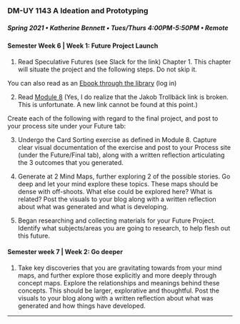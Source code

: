 ### DM-UY 1143 A Ideation and Prototyping
##### Spring 2021 • Katherine Bennett • Tues/Thurs 4:00PM-5:50PM • Remote



#### Semester Week 6 | Week 1: Future Project Launch

1. Read Speculative Futures (see Slack for the link) Chapter 1. This chapter will situate the project and the following steps. Do not skip it. 

You can also read as an [Ebook through the library](https://getit.library.nyu.edu/go/9463476) (log in)

2. Read [Module 8](http://teaching.polishedsolid.com/ip/mod8/content/index.html#/?_k=6m31cj)
(Yes, I do realize that the Jakob Trollbäck link is broken. This is unfortunate. A new link cannot be found at this point.)

Create each of the following with regard to the final project, and post to your process site under your Future tab:

3. Undergo the Card Sorting exercise as defined in Module 8. Capture clear visual documentation of the exercise and post to your Process site (under the Future/Final tab),  along with a written reflection articulating the 3 outcomes that you generated.

4. Generate at 2 Mind Maps, further exploring 2 of the possible stories. Go deep and let your mind explore these topics. These maps should be dense with off-shoots. What else could be explored here? What is related? Post the visuals to your blog along with a written reflection about what was generated and what is developing.


5. Began researching and collecting materials for your Future Project. Identify what subjects/areas you are going to research, to help flesh out this future.
     

#### Semester week 7 | Week 2: Go deeper

1. Take key discoveries that you are gravitating towards from your mind maps, and further explore those explicitly and more deeply through concept maps. Explore the relationships and meanings behind these concepts. This should be larger, explorative and thoughtful.
Post the visuals to your blog along with a written reflection about what was generated and how things have developed.     
---

